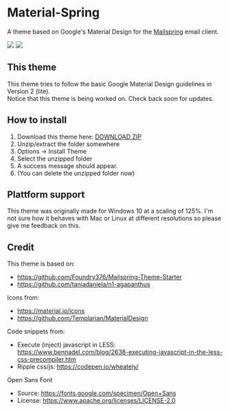 # Material-Spring

A theme based on Google's Material Design for the [Mailspring](http://www.getmailspring.com/) email client.

<img src="https://raw.githubusercontent.com/LightSnowDev/Material-Spring/master/screenshot/custom-theme.png" />
<img src="https://raw.githubusercontent.com/LightSnowDev/Material-Spring/master/screenshot/settings-theme.png" />

## This theme

This theme tries to follow the basic Google Material Design guidelines in Version 2 (lite).  
Notice that this theme is being worked on. Check back soon for updates.

## How to install

1. Download this theme here: [DOWNLOAD ZIP](https://codeload.github.com/LightSnowDev/Material-Spring/zip/master)
2. Unzip/extract the folder somewhere
3. Options -> Install Theme
4. Select the unzipped folder
5. A success message should appear.
6. (You can delete the unzipped folder now)

## Plattform support

This theme was originally made for Windows 10 at a scaling of 125%. I'm not sure how it behaves with Mac or Linux at different resolutions so please give me feedback on this.

## Credit

This theme is based on:

- https://github.com/Foundry376/Mailspring-Theme-Starter
- https://github.com/taniadaniela/n1-agapanthus

Icons from:

- https://material.io/icons
- https://github.com/Templarian/MaterialDesign

Code snippets from:

- Execute (inject) javascript in LESS: https://www.bennadel.com/blog/2638-executing-javascript-in-the-less-css-precompiler.htm
- Ripple css/js: https://codepen.io/wheately/

Open Sans Font

- Source: https://fonts.google.com/specimen/Open+Sans
- License: https://www.apache.org/licenses/LICENSE-2.0
